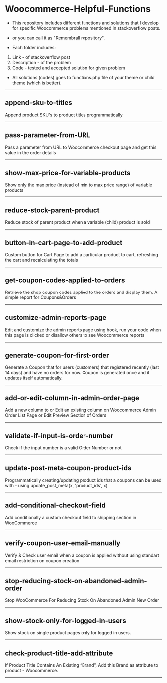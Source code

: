 # Woocommerce-Helpful-Functions
- This repository includes different functions and solutions that I develop for specific Woocommerce problems mentioned in stackoverflow posts.
- or you can call it as "Remembrall repository".

- Each folder includes:
 1) Link - of stackoverflow post
 2) Description - of the problem
 3) Code - tested and accepted solution for given problem
 
- All solutions (codes) goes to functions.php file of your theme or child theme (which is better).

---

## append-sku-to-titles
Append product SKU's to product titles programmatically

---

## pass-parameter-from-URL
Pass a parameter from URL to Woocommerce checkout page and get this value in the order details

---

## show-max-price-for-variable-products
Show only the max price (instead of min to max price range) of variable products

---

## reduce-stock-parent-product
Reduce stock of parent product when a variable (child) product is sold

---

## button-in-cart-page-to-add-product
Custom button for Cart Page to add a particular product to cart, refreshing the cart and recalculating the totals

---

## get-coupon-codes-applied-to-orders
Retrieve the shop coupon codes applied to the orders and display them. A simple report for Coupons&Orders

---

## customize-admin-reports-page
Edit and customize the admin reports page using hook, run your code when this page is clicked or disallow others to see Woocommerce reports

---

## generate-coupon-for-first-order
Generate a Coupon that for users (customers) that registered recently (last 14 days) and have no orders for now. Coupon is generated once and it updates itself automatically.

---

## add-or-edit-column-in-admin-order-page
Add a new column to or Edit an existing column on Woocommerce Admin Order List Page or Edit Preview Section of Orders

---

## validate-if-input-is-order-number
Check if the input number is a valid Order Number or not

---

## update-post-meta-coupon-product-ids
Programmatically creating/updating product ids that a coupons can be used with - using update_post_meta(x, 'product_ids', x)

---

## add-conditional-checkout-field
Add conditionally a custom checkout field to shipping section in WooCommerce

---

## verify-coupon-user-email-manually
Verify & Check user email when a coupon is applied without using standart email restriction on coupon creation

---

## stop-reducing-stock-on-abandoned-admin-order
Stop WooCommerce For Reducing Stock On Abandoned Admin New Order

---

## show-stock-only-for-logged-in-users
Show stock on single product pages only for logged in users.

---

## check-product-title-add-attribute
If Product Title Contains An Existing “Brand”, Add this Brand as attribute to product - Woocommerce.

---
